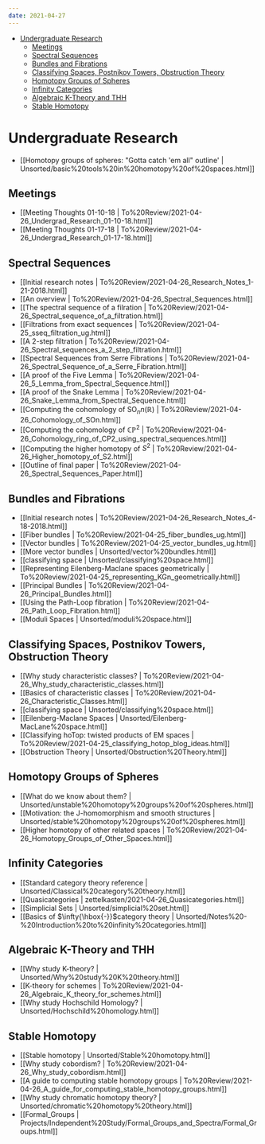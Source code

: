 ```yaml
---
date: 2021-04-27
---
```


-   [Undergraduate Research](#undergraduate-research)
    -   [Meetings](#meetings)
    -   [Spectral Sequences](#spectral-sequences)
    -   [Bundles and Fibrations](#bundles-and-fibrations)
    -   [Classifying Spaces, Postnikov Towers, Obstruction Theory](#classifying-spaces-postnikov-towers-obstruction-theory)
    -   [Homotopy Groups of Spheres](#homotopy-groups-of-spheres)
    -   [Infinity Categories](#infinity-categories)
    -   [Algebraic K-Theory and THH](#algebraic-k-theory-and-thh)
    -   [Stable Homotopy](#stable-homotopy)














# Undergraduate Research

-   [[Homotopy groups of spheres: \"Gotta catch 'em all\" outline' | Unsorted/basic%20tools%20in%20homotopy%20of%20spaces.html]]

## Meetings

-   [[Meeting Thoughts 01-10-18 | To%20Review/2021-04-26_Undergrad_Research_01-10-18.html]]
-   [[Meeting Thoughts 01-17-18 | To%20Review/2021-04-26_Undergrad_Research_01-17-18.html]]

## Spectral Sequences

-   [[Initial research notes | To%20Review/2021-04-26_Research_Notes_1-21-2018.html]]
-   [[An overview | To%20Review/2021-04-26_Spectral_Sequences.html]]
-   [[The spectral sequence of a filration | To%20Review/2021-04-26_Spectral_sequence_of_a_filtration.html]]
-   [[Filtrations from exact sequences | To%20Review/2021-04-25_sseq_filtration_ug.html]]
-   [[A 2-step filtration | To%20Review/2021-04-26_Spectral_sequences_a_2_step_filtration.html]]
-   [[Spectral Sequences from Serre Fibrations | To%20Review/2021-04-26_Spectral_Sequence_of_a_Serre_Fibration.html]]
-   [[A proof of the Five Lemma | To%20Review/2021-04-26_5_Lemma_from_Spectral_Sequence.html]]
-   [[A proof of the Snake Lemma | To%20Review/2021-04-26_Snake_Lemma_from_Spectral_Sequence.html]]
-   [[Computing the cohomology of ${\operatorname{SO}}_nn({\mathbb{R}})$ | To%20Review/2021-04-26_Cohomology_of_SOn.html]]
-   [[Computing the cohomology of ${\mathbb{CP}}^2$ | To%20Review/2021-04-26_Cohomology_ring_of_CP2_using_spectral_sequences.html]]
-   [[Computing the higher homotopy of $S^2$ | To%20Review/2021-04-26_Higher_homotopy_of_S2.html]]
-   [[Outline of final paper | To%20Review/2021-04-26_Spectral_Sequences_Paper.html]]

## Bundles and Fibrations

-   [[Initial research notes | To%20Review/2021-04-26_Research_Notes_4-18-2018.html]]
-   [[Fiber bundles | To%20Review/2021-04-25_fiber_bundles_ug.html]]
-   [[Vector bundles | To%20Review/2021-04-25_vector_bundles_ug.html]]
-   [[More vector bundles | Unsorted/vector%20bundles.html]]
-   [[classifying space | Unsorted/classifying%20space.html]]
-   [[Representing Eilenberg-Maclane spaces geometrically | To%20Review/2021-04-25_representing_KGn_geometrically.html]]
-   [[Principal Bundles | To%20Review/2021-04-26_Principal_Bundles.html]]
-   [[Using the Path-Loop fibration | To%20Review/2021-04-26_Path_Loop_Fibration.html]]
-   [[Moduli Spaces | Unsorted/moduli%20space.html]]

## Classifying Spaces, Postnikov Towers, Obstruction Theory

-   [[Why study characteristic classes? | To%20Review/2021-04-26_Why_study_characteristic_classes.html]]
-   [[Basics of characteristic classes | To%20Review/2021-04-26_Characteristic_Classes.html]]
-   [[classifying space | Unsorted/classifying%20space.html]]
-   [[Eilenberg-Maclane Spaces | Unsorted/Eilenberg-MacLane%20space.html]]
-   [[Classifying hoTop: twisted products of EM spaces | To%20Review/2021-04-25_classifying_hotop_blog_ideas.html]]
-   [[Obstruction Theory | Unsorted/Obstruction%20Theory.html]]

## Homotopy Groups of Spheres

-   [[What do we know about them? | Unsorted/unstable%20homotopy%20groups%20of%20spheres.html]]
-   [[Motivation: the J-homomorphism and smooth structures | Unsorted/stable%20homotopy%20groups%20of%20spheres.html]]
-   [[Higher homotopy of other related spaces | To%20Review/2021-04-26_Homotopy_Groups_of_Other_Spaces.html]]

## Infinity Categories

-   [[Standard category theory reference | Unsorted/Classical%20category%20theory.html]]
-   [[Quasicategories | zettelkasten/2021-04-26_Quasicategories.html]]
-   [[Simplicial Sets | Unsorted/simplicial%20set.html]]
-   [[Basics of $\infty{\hbox{-}}$category theory | Unsorted/Notes%20-%20Introduction%20to%20infinity%20categories.html]]

## Algebraic K-Theory and THH

-   [[Why study K-theory? | Unsorted/Why%20study%20K%20theory.html]]
-   [[K-theory for schemes | To%20Review/2021-04-26_Algebraic_K_theory_for_schemes.html]]
-   [[Why study Hochschild Homology? | Unsorted/Hochschild%20homology.html]]

## Stable Homotopy

-   [[Stable homotopy | Unsorted/Stable%20homotopy.html]]
-   [[Why study cobordism? | To%20Review/2021-04-26_Why_study_cobordism.html]]
-   [[A guide to computing stable homotopy groups | To%20Review/2021-04-26_A_guide_for_computing_stable_homotopy_groups.html]]
-   [[Why study chromatic homotopy theory? | Unsorted/chromatic%20homotopy%20theory.html]]
-   [[Formal_Groups | Projects/Independent%20Study/Formal_Groups_and_Spectra/Formal_Groups.html]]
